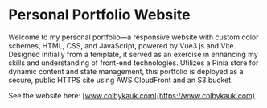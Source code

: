 # Personal Portfolio Website

Welcome to my personal portfolio—a responsive website with custom color schemes, HTML, CSS, and JavaScript, powered by Vue3.js and Vite. Designed initially from a template, it served as an exercise in enhancing my skills and understanding of front-end technologies. Utilizes a Pinia store for dynamic content and state management, this portfolio is deployed as a secure, public HTTPS site using AWS CloudFront and an S3 bucket.

See the website here: [www.colbykauk.com](https://www.colbykauk.com)
